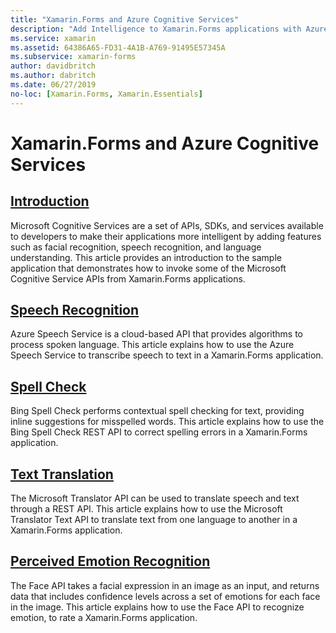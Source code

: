 ```yaml
---
title: "Xamarin.Forms and Azure Cognitive Services"
description: "Add Intelligence to Xamarin.Forms applications with Azure Cognitive Services, including speech recognition, spell check, text translation, and emotion recognition."
ms.service: xamarin
ms.assetid: 64386A65-FD31-4A1B-A769-91495E57345A
ms.subservice: xamarin-forms
author: davidbritch
ms.author: dabritch
ms.date: 06/27/2019
no-loc: [Xamarin.Forms, Xamarin.Essentials]
---
```


# Xamarin.Forms and Azure Cognitive Services

## [Introduction](introduction.md)

Microsoft Cognitive Services are a set of APIs, SDKs, and services available to developers to make their applications more intelligent by adding features such as facial recognition, speech recognition, and language understanding. This article provides an introduction to the sample application that demonstrates how to invoke some of the Microsoft Cognitive Service APIs from Xamarin.Forms applications.

## [Speech Recognition](speech-recognition.md)

Azure Speech Service is a cloud-based API that provides algorithms to process spoken language. This article explains how to use the Azure Speech Service to transcribe speech to text in a Xamarin.Forms application.

## [Spell Check](spell-check.md)

Bing Spell Check performs contextual spell checking for text, providing inline suggestions for misspelled words. This article explains how to use the Bing Spell Check REST API to correct spelling errors in a Xamarin.Forms application.

## [Text Translation](text-translation.md)

The Microsoft Translator API can be used to translate speech and text through a REST API. This article explains how to use the Microsoft Translator Text API to translate text from one language to another in a Xamarin.Forms application.

## [Perceived Emotion Recognition](emotion-recognition.md)

The Face API takes a facial expression in an image as an input, and returns data that includes confidence levels across a set of emotions for each face in the image. This article explains how to use the Face API to recognize emotion, to rate a Xamarin.Forms application.
